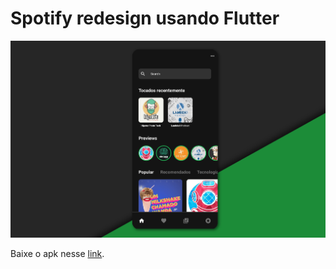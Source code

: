 # Spotify redesign usando Flutter

<img src="Spotify.jpg"  width="700"/>


Baixe o apk nesse [link](https://drive.google.com/drive/folders/1IF6syn1JGxk1oOOA6_l0axF5s1KY2CqP?usp=sharing).
